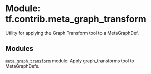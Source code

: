 <div itemscope itemtype="http://developers.google.com/ReferenceObject">
<meta itemprop="name" content="tf.contrib.meta_graph_transform" />
<meta itemprop="path" content="Stable" />
</div>

# Module: tf.contrib.meta_graph_transform

Utility for applying the Graph Transform tool to a MetaGraphDef.

## Modules

[`meta_graph_transform`](../../tf/contrib/meta_graph_transform/meta_graph_transform.md) module: Apply graph_transforms tool to MetaGraphDefs.

